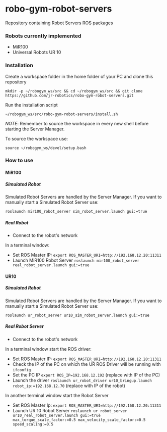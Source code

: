 # robo-gym-robot-servers

Repository containing Robot Servers ROS packages

### Robots currently implemented
- MiR100
- Universal Robots UR 10


### Installation

Create a workspace folder in the home folder of your PC and clone this repository

```
mkdir -p ~/robogym_ws/src && cd ~/robogym_ws/src && git clone https://github.com/jr-robotics/robo-gym-robot-servers.git
```

Run the installation script
```
~/robogym_ws/src/robo-gym-robot-servers/install.sh
```
*NOTE*: Remember to source the workspace in every new shell before starting the Server Manager.

To source the workspace use:
```
source ~/robogym_ws/devel/setup.bash
```

### How to use

#### MiR100

##### Simulated Robot
Simulated Robot Servers are handled by the Server Manager. If you want to manually start a Simulated Robot Server use:
```
roslaunch mir100_robot_server sim_robot_server.launch gui:=true
```
##### Real Robot

- Connect to the robot's network

In a terminal window:
- Set ROS Master IP: `export ROS_MASTER_URI=http://192.168.12.20:11311`
- Launch MiR100 Robot Server `roslaunch mir100_robot_server real_robot_server.launch gui:=true`


#### UR10

##### Simulated Robot
Simulated Robot Servers are handled by the Server Manager. If you want to manually start a Simulated Robot Server use:
```
roslaunch ur_robot_server ur10_sim_robot_server.launch gui:=true
```

##### Real Robot Server

- Connect to the robot's network

In a terminal window start the ROS driver:
- Set ROS Master IP: `export ROS_MASTER_URI=http://192.168.12.20:11311`
- Check the IP of the PC on which the UR ROS Driver will be running with `ifconfig`
- Set the PC IP `export ROS_IP=192.168.12.192` (replace with IP of the PC)
- Launch the driver `roslaunch ur_robot_driver ur10_bringup.launch robot_ip:=192.168.12.70` (replace with IP of the robot)

In another terminal window start the Robot Server
- Set ROS Master Ip: `export ROS_MASTER_URI=http://192.168.12.20:11311`
- Launch UR 10 Robot Server `roslaunch ur_robot_server ur10_real_robot_server.launch gui:=true max_torque_scale_factor:=0.5 max_velocity_scale_factor:=0.5 speed_scaling:=0.5`
